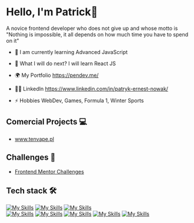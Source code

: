# Hello, I'm Patrick👋

A novice frontend developer who does not give up and whose motto is "Nothing is impossible, it all depends on how much time you have to spend on it"

- 🔭 I am currently learning Advanced JavaScript

- 🌱 What I will do next? I will learn React JS

- 🌍 My Portfolio https://pendev.me/

- 👨‍🦲 LinkedIn https://www.linkedin.com/in/patryk-ernest-nowak/

- ⚡ Hobbies WebDev, Games, Formula 1, Winter Sports

## Comercial Projects 💻

- www.tenvape.pl

## Challenges 📝

- [Frontend Mentor Challenges](https://github.com/PatrykErNowak/Frontend-Mentor-Challenges/)


## Tech stack 🛠️
[![My Skills](https://skillicons.dev/icons?i=html)](https://www.w3.org/html/) 
[![My Skills](https://skillicons.dev/icons?i=css)](https://www.w3schools.com/css/) 
[![My Skills](https://skillicons.dev/icons?i=js)](https://developer.mozilla.org/en-US/docs/Web/JavaScript) \
[![My Skills](https://skillicons.dev/icons?i=sass)](https://sass-lang.com) 
[![My Skills](https://skillicons.dev/icons?i=bootstrap)](https://getbootstrap.com)
[![My Skills](https://skillicons.dev/icons?i=git)](https://git-scm.com) 
[![My Skills](https://skillicons.dev/icons?i=gulp)](https://gulpjs.com) 
[![My Skills](https://skillicons.dev/icons?i=vscode)](https://code.visualstudio.com)
 
 
<!--
**PatrykErNowak/PatrykErNowak** is a ✨ _special_ ✨ repository because its `README.md` (this file) appears on your GitHub profile.

Here are some ideas to get you started:

- 🔭 I’m currently working on ...
- 🌱 I’m currently learning ...
- 👯 I’m looking to collaborate on ...
- 🤔 I’m looking for help with ...
- 💬 Ask me about ...
- 📫 How to reach me: ...
- 😄 Pronouns: ...
- ⚡ Fun fact: ...
-->
